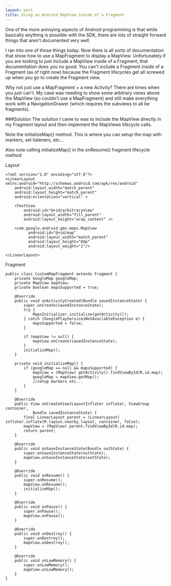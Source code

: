 ```yaml
---
layout: post
title: Using an Android MapView inside of a Fragment
---
```


One of the more annoying aspects of Android programming is that while basically anything is possible with the SDK, there are lots of straight forward things that aren't documented very well. 

I ran into one of those things today. Now there is all sorts of documentation that show how to use a MapFragment to display a MapView. Unfortunately if you are looking to just include a MapView inside of a Fragment, that documentation does you no good. You can't include a Fragment inside of a Fragment (as of right now) because the Fragment lifecycles get all screwed up when you go to create the Fragment view. 

<div class="well">Why not just use a MapFragment + a new Activity?
There are times when you just can't. My case was needing to show some arbitrary views above the MapView (so couldn't use a MapFragment) and still make everything work with a NavigationDrawer (which requires the subviews to all be fragments).</div>

###Solution
The solution I came to was to include the MapView directly in my Fragment layout and then implement the MapViews lifecycle calls.

Note the initializeMap() method. This is where you can setup the map with markers, set listeners, etc...

Also note calling initializeMap() in the onResume() fragment lifecycle method

Layout
    
    <?xml version="1.0" encoding="utf-8"?>
    <LinearLayout xmlns:android="http://schemas.android.com/apk/res/android"
        android:layout_width="match_parent"
        android:layout_height="match_parent"
        android:orientation="vertical" >

        <TextView
            android:id="@+id/arbitraryView"
            android:layout_width="fill_parent"
            android:layout_height="wrap_content" />

        <com.google.android.gms.maps.MapView
              android:id="@+id/map"
              android:layout_width="match_parent"
              android:layout_height="0dp"
              android:layout_weight="1"/>

    </LinearLayout>

Fragment

    public class CustomMapFragment extends Fragment {
        private GoogleMap googleMap;
        private MapView mapView;
        private boolean mapsSupported = true;

        @Override
        public void onActivityCreated(Bundle savedInstanceState) {
            super.onCreate(savedInstanceState);
            try {
                MapsInitializer.initialize(getActivity());
            } catch (GooglePlayServicesNotAvailableException e) {
                mapsSupported = false;
            }

            if (mapView != null) {
                mapView.onCreate(savedInstanceState);
            }
            initializeMap();
        }

        private void initializeMap() {
            if (googleMap == null && mapsSupported) {
                mapView = (MapView) getActivity().findViewById(R.id.map);
                googleMap = mapView.getMap();
                //setup markers etc...
            }
        }

        @Override
        public View onCreateView(LayoutInflater inflater, ViewGroup container,
                Bundle savedInstanceState) {
            final LinearLayout parent = (LinearLayout) inflater.inflate(R.layout.nearby_layout, container, false);
            mapView = (MapView) parent.findViewById(R.id.map);
            return parent;
        }

        @Override
        public void onSaveInstanceState(Bundle outState) {
            super.onSaveInstanceState(outState);
            mapView.onSaveInstanceState(outState);
        }

        @Override
        public void onResume() {
            super.onResume();
            mapView.onResume();
            initializeMap();
        }

        @Override
        public void onPause() {
            super.onPause();
            mapView.onPause();
        }

        @Override
        public void onDestroy() {
            super.onDestroy();
            mapView.onDestroy();
        }

        @Override
        public void onLowMemory() {
            super.onLowMemory();
            mapView.onLowMemory();
        }
    }